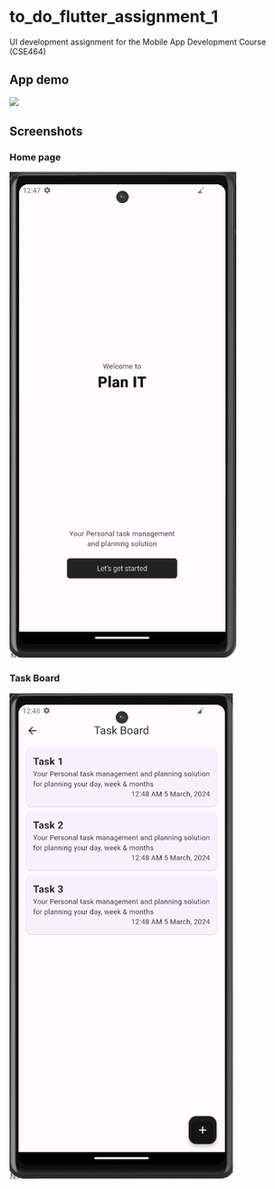 # to_do_flutter_assignment_1

UI development assignment for the Mobile App Development Course (CSE464)

## App demo

![](/asset/PlanIt.gif)

## Screenshots

### Home page

![/asset/homePage.png](/asset/homePage.png)

### Task Board

![/asset/taskBoard.png](/asset/taskBoard.png)
